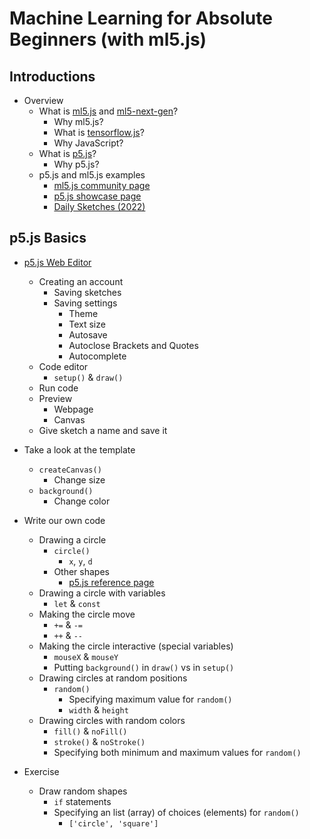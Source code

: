 # Machine Learning for Absolute Beginners (with ml5.js)

## Introductions

- Overview
  - What is [ml5.js](https://ml5js.org) and [ml5-next-gen](https://github.com/ml5js/ml5-next-gen/)?
    - Why ml5.js?
    - What is [tensorflow.js](https://www.tensorflow.org/js)?
    - Why JavaScript?
  - What is [p5.js](https://p5js.org/)?
    - Why p5.js?
  - p5.js and ml5.js examples
    - [ml5.js community page](https://ml5js.org/community)
    - [p5.js showcase page](https://showcase.p5js.org/)
    - [Daily Sketches (2022)](https://jackbdu.com/works/daily-sketches/)

## p5.js Basics

- [p5.js Web Editor](https://editor.p5js.org/)
  - Creating an account
    - Saving sketches
    - Saving settings
      - Theme
      - Text size
      - Autosave
      - Autoclose Brackets and Quotes
      - Autocomplete
  - Code editor
    - `setup()` & `draw()`
  - Run code
  - Preview
    - Webpage
    - Canvas
  - Give sketch a name and save it

- Take a look at the template
  - `createCanvas()`
    - Change size
  - `background()`
    - Change color

- Write our own code
  - Drawing a circle
    - `circle()`
      - `x`, `y`, `d`
    - Other shapes
      - [p5.js reference page](https://p5js.org/reference/)
  - Drawing a circle with variables
    - `let` & `const`
  - Making the circle move
    - `+=` & `-=`
    - `++` & `--`
  - Making the circle interactive (special variables)
    - `mouseX` & `mouseY`
    - Putting `background()` in `draw()` vs in `setup()`
  - Drawing circles at random positions
    - `random()`
      - Specifying maximum value for `random()`
      - `width` & `height`
  - Drawing circles with random colors
    - `fill()` & `noFill()`
    - `stroke()` & `noStroke()`
    - Specifying both minimum and maximum values for `random()`

- Exercise
  - Draw random shapes
    - `if` statements
    - Specifying an list (array) of choices (elements) for `random()`
      - `['circle', 'square']`
